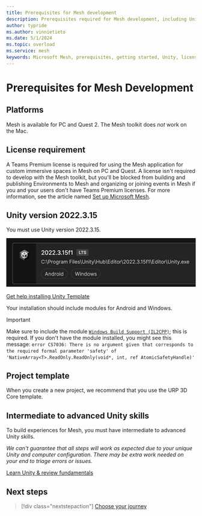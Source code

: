 ```yaml
---
title: Prerequisites for Mesh development
description: Prerequisites required for Mesh development, including Unity information.
author: typride
ms.author: vinnietieto
ms.date: 5/1/2024
ms.topic: overload
ms.service: mesh
keywords: Microsoft Mesh, prerequisites, getting started, Unity, license
---
```


# Prerequisites for Mesh Development

## Platforms

Mesh is available for PC and Quest 2. The Mesh toolkit does *not* work on the Mac.

## License requirement

A Teams Premium license is required for using the Mesh application for custom immersive spaces in Mesh on PC and Quest. A license isn't required to develop with the Mesh toolkit, but you'll be blocked from building and publishing Environments to Mesh and organizing or joining events in Mesh if you and your users don't have Teams Premium licenses. For more information, see the article named [Set up Microsoft Mesh](../../Setup/Content/setup-m365-mesh.md).

## Unity version 2022.3.15

You must use Unity version 2022.3.15.

![A screenshot of the required version of Unity.](../../media/get-started-developing-mesh/image002.png)

[Get help installing Unity Template](https://docs.unity3d.com/hub/manual/InstallEditors.html)

Your installation should include modules for Android and Windows. 

> [!IMPORTANT]
> Make sure to include the module [`Windows Build Support (IL2CPP)`](https://docs.unity3d.com/2023.2/Documentation/Manual/IL2CPP.html); this is required. If you don't have the module installed, you might see this message: `error CS7036: There is no argument given that corresponds to the required formal parameter 'safety' of 'NativeArray<T>.ReadOnly.ReadOnly(void*, int, ref AtomicSafetyHandle)'`

## Project template

When you create a new project, we recommend that you use the URP 3D Core template.

## Intermediate to advanced Unity skills

To build experiences for Mesh, you must have intermediate to advanced Unity skills.

*We can't guarantee that all steps will work as expected due to your unique Unity and computer configuration. There may be extra work needed on your end to triage errors or issues.*

[Learn Unity & review fundamentals](https://learn.unity.com/)

## Next steps

> [!div class="nextstepaction"]
> [Choose your journey](choose-your-journey.md)
